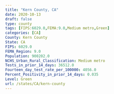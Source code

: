 ```yaml
---
title: "Kern County, CA"
date: 2020-10-13
draft: false
type: county
tags: [FIPS:6029.0,FEMA:9.0,Medium metro,Green]
categories: [CA]
County: Kern County
State: CA
FIPS: 6029.0
FEMA_Region: 9.0
Population: 900202.0
NCHS_Urban_Rural_Classification: Medium metro
Tests_in_prior_14_days: 36512.0
Fourteen_day_test_rate_per_100000: 4056.0
Percent_Positivity_in_prior_14_days: 0.035
Level: Green
url: /states/CA/kern-county
---
```



